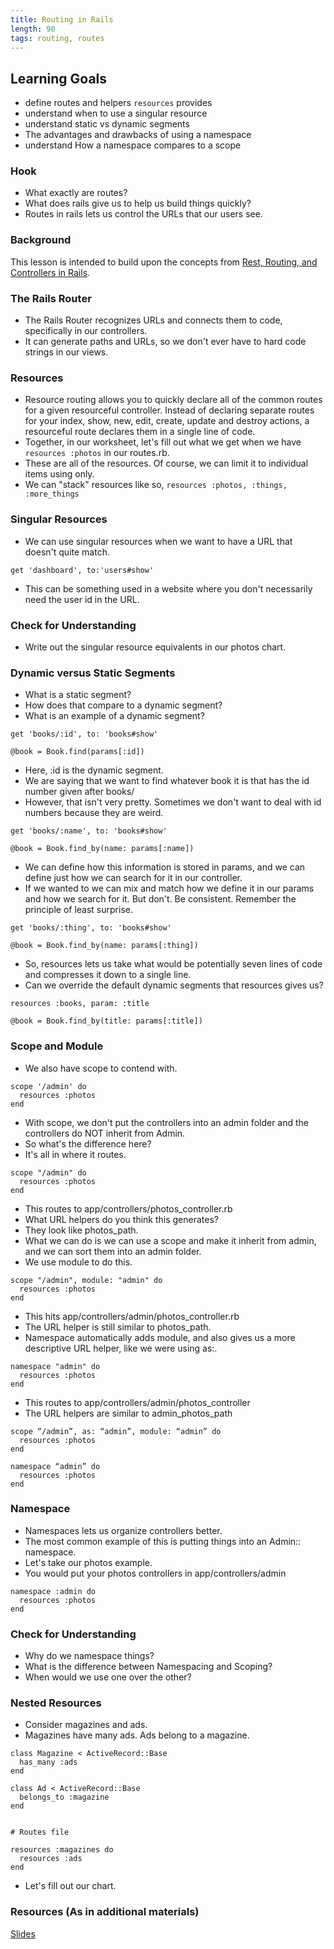 ```yaml
---
title: Routing in Rails
length: 90
tags: routing, routes
---
```


## Learning Goals

* define routes and helpers `resources` provides
* understand when to use a singular resource
* understand static vs dynamic segments
* The advantages and drawbacks of using a namespace
* understand How a namespace compares to a scope

### Hook

* What exactly are routes?
* What does rails give us to help us build things quickly?
* Routes in rails lets us control the URLs that our users see.

### Background
This lesson is intended to build upon the concepts from
[Rest, Routing, and Controllers in Rails](https://github.com/turingschool/lesson_plans/blob/master/ruby_02-web_applications_with_ruby/rest_routing_and_controllers_in_rails.markdown).

### The Rails Router

* The Rails Router recognizes URLs and connects them to code, specifically
in our controllers.
* It can generate paths and URLs, so we don't ever have to hard code strings
in our views.

### Resources

* Resource routing allows you to quickly declare all of the common routes for
a given resourceful controller. Instead of declaring separate routes for your
index, show, new, edit, create, update and destroy actions, a resourceful route
declares them in a single line of code.
* Together, in our worksheet, let's fill out what we get when we have
`resources :photos` in our routes.rb.
* These are all of the resources. Of course, we can limit it to individual
items using only.
* We can "stack" resources like so, `resources :photos, :things, :more_things`

### Singular Resources

* We can use singular resources when we want to have a URL that doesn't quite
match.

`get 'dashboard', to:'users#show'`

* This can be something used in a website where you don't necessarily need
the user id in the URL.

### Check for Understanding

* Write out the singular resource equivalents in our photos chart.

### Dynamic versus Static Segments

* What is a static segment?
* How does that compare to a dynamic segment?
* What is an example of a dynamic segment?

`get 'books/:id', to: 'books#show'`

`@book = Book.find(params[:id])`

* Here, :id is the dynamic segment.
* We are saying that we want to find whatever book it is that has the id
number given after books/
* However, that isn't very pretty. Sometimes we don't want to deal with id
numbers because they are weird.

`get 'books/:name', to: 'books#show'`

`@book = Book.find_by(name: params[:name])`

* We can define how this information is stored in params, and we can define
just how we can search for it in our controller.
* If we wanted to we can mix and match how we define it in our params and how
we search for it. But don't. Be consistent. Remember the principle of
least surprise.

`get 'books/:thing', to: 'books#show'`

`@book = Book.find_by(name: params[:thing])`

* So, resources lets us take what would be potentially seven lines of code
and compresses it down to a single line.
* Can we override the default dynamic segments that resources gives us?

`resources :books, param: :title`

`@book = Book.find_by(title: params[:title])`


### Scope and Module

* We also have scope to contend with.

```
scope '/admin' do
  resources :photos
end
```

* With scope, we don't put the controllers into an admin folder and the
controllers do NOT inherit from Admin.
* So what's the difference here?
* It's all in where it routes.

```
scope "/admin" do
  resources :photos
end
```

* This routes to app/controllers/photos_controller.rb
* What URL helpers do you think this generates?
* They look like photos_path.
* What we can do is we can use a scope and make it inherit from admin,
and we can sort them into an admin folder.
* We use module to do this.

```
scope "/admin", module: "admin" do
  resources :photos
end
```

* This hits app/controllers/admin/photos_controller.rb
* The URL helper is still similar to photos_path.
* Namespace automatically adds module, and also gives us a more descriptive
URL helper, like we were using as:.

```
namespace "admin" do
  resources :photos
end
```

* This routes to app/controllers/admin/photos_controller
* The URL helpers are similar to admin_photos_path

```
scope “/admin”, as: “admin”, module: “admin” do
  resources :photos
end
```

```
namespace “admin” do
  resources :photos
end
```

### Namespace

* Namespaces lets us organize controllers better.
* The most common example of this is putting things into an Admin:: namespace.
* Let's take our photos example.
* You would put your photos controllers in app/controllers/admin

```
namespace :admin do
  resources :photos
end
```

### Check for Understanding

* Why do we namespace things?
* What is the difference between Namespacing and Scoping?
* When would we use one over the other?

### Nested Resources

* Consider magazines and ads.
* Magazines have many ads. Ads belong to a magazine.

```
class Magazine < ActiveRecord::Base
  has_many :ads
end

class Ad < ActiveRecord::Base
  belongs_to :magazine
end


# Routes file

resources :magazines do
  resources :ads
end
```

* Let's fill out our chart.

### Resources (As in additional materials)

[Slides](https://www.dropbox.com/s/is9rijwt7tel25f/routing_in_rails.key?dl=0)
